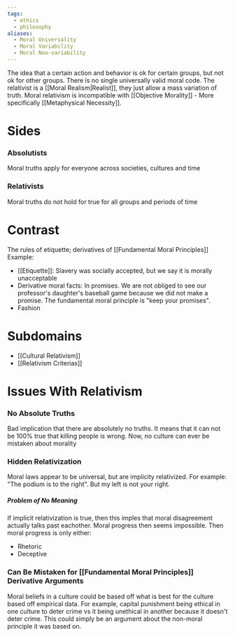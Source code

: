 ```yaml
---
tags:
  - ethics
  - philosophy
aliases:
  - Moral Universality
  - Moral Variability
  - Moral Non-variability
---
```

The idea that a certain action and behavior is ok for certain groups, but not ok for other groups.
There is no single universally valid moral code.
The relativist is a [[Moral Realism|Realist]], they just allow a mass variation of truth.
Moral relativism is incompatible with [[Objective Morality]] - More specifically [[Metaphysical Necessity]].
# Sides
### Absolutists
Moral truths apply for everyone across societies, cultures and time
### Relativists
Moral truths do not hold for true for all groups and periods of time
# Contrast
The rules of etiquette; derivatives of [[Fundamental Moral Principles]]
Example:
- [[Etiquette]]: Slavery was socially accepted, but we say it is morally unacceptable
- Derivative moral facts: In promises. We are not obliged to see our professor's daughter's baseball game because we did not make a promise. The fundamental moral principle is "keep your promises".
- Fashion
# Subdomains
- [[Cultural Relativism]]
- [[Relativism Criterias]]
# Issues With Relativism
### No Absolute Truths
Bad implication that there are absolutely no truths.
It means that it can not be 100% true that killing people is wrong.
Now, no culture can ever be mistaken about morality
### Hidden Relativization
Moral laws appear to be universal, but are implicity relativized.
For example: "The podium is to the right". But my left is not your right.
##### Problem of No Meaning
If implicit relativization is true, then this imples that moral disagreement actually talks past eachother. Moral progress then seems impossible.
Then moral progress is only either:
- Rhetoric
- Deceptive
### Can Be Mistaken for [[Fundamental Moral Principles]] Derivative Arguments
Moral beliefs in a culture could be based off what is best for the culture based off empirical data.
For example, capital punishment being ethical in one culture to deter crime vs it being unethical in another because it doesn't deter crime.
This could simply be an argument about the non-moral principle it was based on.
